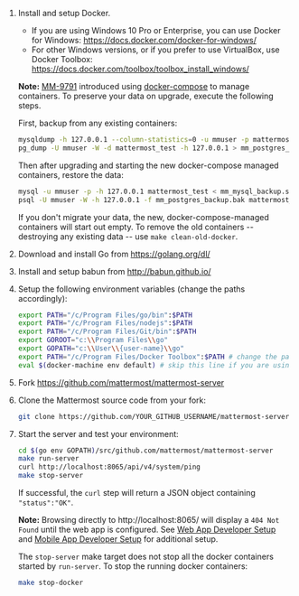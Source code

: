 1. Install and setup Docker.

    * If you are using Windows 10 Pro or Enterprise, you can use Docker for Windows: https://docs.docker.com/docker-for-windows/
    * For other Windows versions, or if you prefer to use VirtualBox, use Docker Toolbox: https://docs.docker.com/toolbox/toolbox_install_windows/

    **Note:** [MM-9791](https://github.com/mattermost/mattermost-server/pull/10872) introduced using [docker-compose](https://docs.docker.com/compose/) to manage containers. To preserve your data on upgrade, execute the following steps.

    First, backup from any existing containers:
    ```sh
    mysqldump -h 127.0.0.1 --column-statistics=0 -u mmuser -p mattermost_test > mm_mysql_backup.sql
    pg_dump -U mmuser -W -d mattermost_test -h 127.0.0.1 > mm_postgres_backup.bak
    ```
    Then after upgrading and starting the new docker-compose managed containers, restore the data:
    ```sh
    mysql -u mmuser -p -h 127.0.0.1 mattermost_test < mm_mysql_backup.sql
    psql -U mmuser -W -h 127.0.0.1 -f mm_postgres_backup.bak mattermost_test
    ```
    If you don't migrate your data, the new, docker-compose-managed containers will start out empty. To remove the old containers -- destroying any existing data -- use `make clean-old-docker`.


2. Download and install Go from https://golang.org/dl/

3. Install and setup babun from http://babun.github.io/

4. Setup the following environment variables (change the paths accordingly):

    ```sh
    export PATH="/c/Program Files/go/bin":$PATH
    export PATH="/c/Program Files/nodejs":$PATH
    export PATH="/c/Program Files/Git/bin":$PATH
    export GOROOT="c:\\Program Files\\go"
    export GOPATH="c:\\User\\{user-name}\\go"
    export PATH="/c/Program Files/Docker Toolbox":$PATH # change the path accordingly if you are using Docker for Windows
    eval $(docker-machine env default) # skip this line if you are using Docker for Windows
    ```

5. Fork https://github.com/mattermost/mattermost-server

6. Clone the Mattermost source code from your fork:

    ```sh
    git clone https://github.com/YOUR_GITHUB_USERNAME/mattermost-server.git $(go env GOPATH)/src/github.com/mattermost/mattermost-server
    ```

7. Start the server and test your environment:

    ```sh
    cd $(go env GOPATH)/src/github.com/mattermost/mattermost-server
    make run-server
    curl http://localhost:8065/api/v4/system/ping
    make stop-server
    ```

    If successful, the `curl` step will return a JSON object containing `"status":"OK"`.

    **Note:** Browsing directly to http://localhost:8065/ will display a `404 Not Found` until the web app is configured. See [Web App Developer Setup](https://developers.mattermost.com/contribute/webapp/developer-setup/) and [Mobile App Developer Setup](https://developers.mattermost.com/contribute/mobile/developer-setup/) for additional setup.

    The `stop-server` make target does not stop all the docker containers started by `run-server`. To stop the running docker containers:

    ```sh
    make stop-docker
    ```
